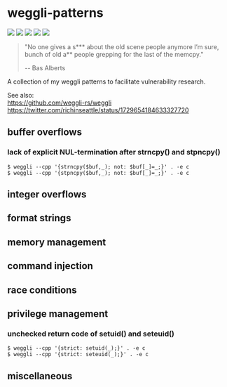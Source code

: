 # weggli-patterns
[![](https://img.shields.io/github/stars/0xdea/weggli-patterns.svg?color=yellow)](https://github.com/0xdea/weggli-patterns)
[![](https://img.shields.io/github/forks/0xdea/weggli-patterns.svg?color=green)](https://github.com/0xdea/weggli-patterns)
[![](https://img.shields.io/github/watchers/0xdea/weggli-patterns.svg?color=red)](https://github.com/0xdea/weggli-patterns)
[![](https://img.shields.io/badge/twitter-%400xdea-blue.svg)](https://twitter.com/0xdea)
[![](https://img.shields.io/badge/mastodon-%40raptor-purple.svg)](https://infosec.exchange/@raptor)

> "No one gives a s*** about the old scene people anymore I’m sure,  
> bunch of old a** people grepping for the last of the memcpy." 
> 
> -- Bas Alberts

A collection of my weggli patterns to facilitate vulnerability research.

See also:  
https://github.com/weggli-rs/weggli  
https://twitter.com/richinseattle/status/1729654184633327720  

## buffer overflows

### lack of explicit NUL-termination after strncpy() and stpncpy()
```
$ weggli --cpp '{strncpy($buf,_); not: $buf[_]=_;}' . -e c
$ weggli --cpp '{stpncpy($buf,_); not: $buf[_]=_;}' . -e c
```

## integer overflows

## format strings

## memory management

## command injection

## race conditions

## privilege management

### unchecked return code of setuid() and seteuid()
```
$ weggli --cpp '{strict: setuid(_);}' . -e c
$ weggli --cpp '{strict: seteuid(_);}' . -e c
```

## miscellaneous
